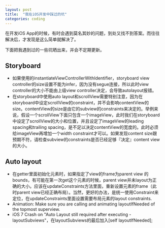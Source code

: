 ```yaml
---
layout: post
title:  "我在iOS开发中踩过的坑"
categories: coding
---
```


在开发iOS App的时候，有时会遇到莫名其妙的问题，到处又找不到答案。而往往解决后，才发现是这么简单就解决了。

下面把我遇到过的一些坑晒出来，并会不定期更新。

## Storyboard
* 如果使用的instantiateViewControllerWithIdentifier，storyboard view controller的size设置不能为infer，因为没有segue连接，所以此时view controller的大小不能由上级view controller决定，会导致autolayout报错。
* 在storyboard中使用auto layout和scrollView需要特别注意，因为在storyboard中设定scrollView的constraint，并不会影响contentView的size。contentView的size是由它的subview的constraints来决定的。举例来说，假设一个scrollView下面只包含一个imageView，此时我们在storyboard中设定了scrollView的大小和位置，并且设定了imageView的leading spacing和trailing spacing，是不足以决定contentView的宽度的。此时必须给imageView再增加一个width constraint才可以。如果发现content size跟预期不符，请检查subview的constraints是否已经足够『决定』content view的大小。

## Auto layout
* 在getter里面初始化元素时，如果指定了view的frame为parent view 的bounds，有可能在第一次get这个元素的时候，parent view并未layout为正确的大小。应该在updateConstraints方法里面，重新设置元素的frame（此时parent view已经正确布局）。当然，更好的办法，是统一使用Constraint来定位，在updateConstraints里面设置需要布局元素的layout constraints.
* Animation: Make sure you are calling and animating layoutIfNeeded of the topmost superview.
* iOS 7 Crash on "Auto Layout still required after executing -layoutSubviews"，在layoutSubviews的最后加入[self layoutIfNeeded];
